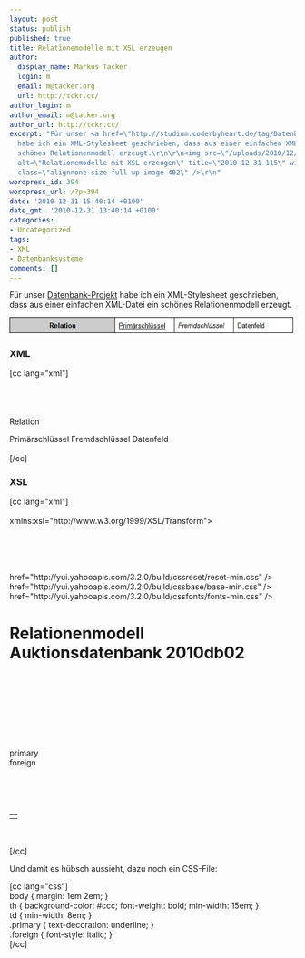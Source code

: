 ```yaml
---
layout: post
status: publish
published: true
title: Relationemodelle mit XSL erzeugen
author:
  display_name: Markus Tacker
  login: m
  email: m@tacker.org
  url: http://tckr.cc/
author_login: m
author_email: m@tacker.org
author_url: http://tckr.cc/
excerpt: "Für unser <a href=\"http://studium.coderbyheart.de/tag/Datenbanksysteme\">Datenbank-Projekt</a>
  habe ich ein XML-Stylesheet geschrieben, dass aus einer einfachen XML-Datei ein
  schönes Relationenmodell erzeugt.\r\n\r\n<img src=\"/uploads/2010/12/2010-12-31-115.png\"
  alt=\"Relationemodelle mit XSL erzeugen\" title=\"2010-12-31-115\" width=\"500\"
  class=\"alignnone size-full wp-image-402\" />\r\n"
wordpress_id: 394
wordpress_url: /?p=394
date: '2010-12-31 15:40:14 +0100'
date_gmt: '2010-12-31 13:40:14 +0100'
categories:
- Uncategorized
tags:
- XML
- Datenbanksysteme
comments: []
---
```

<p>Für unser <a href="http://studium.coderbyheart.de/tag/Datenbanksysteme">Datenbank-Projekt</a> habe ich ein XML-Stylesheet geschrieben, dass aus einer einfachen XML-Datei ein schönes Relationenmodell erzeugt.</p>
<p><img src="/uploads/2010/12/2010-12-31-115.png" alt="Relationemodelle mit XSL erzeugen" title="2010-12-31-115" width="500" class="alignnone size-full wp-image-402" /><br />
<a id="more"></a><a id="more-394"></a></p>
<h3 class="textimage">XML</h3>
<p>[cc lang="xml"]<br />
<?xml version="1.0" encoding="UTF-8"?><br />
<?xml-stylesheet type="text/xsl" href="relationenmodell.xsl"?><br />
<relationmodel><br />
	<relation><br />
		<name>Relation</name></p>
<property primary="true">Primärschlüssel</property>
<property foreign="true">Fremdschlüssel</property>
<property>Datenfeld</property>
	</relation><br />
</relationmodel><br />
[/cc]</p>
<h3 class="textimage">XSL</h3>
<p>[cc lang="xml"]<br />
<?xml version="1.0" encoding="UTF-8" ?><br />
<xsl:stylesheet version="1.0"<br />
	xmlns:xsl="http://www.w3.org/1999/XSL/Transform"><br />
	<xsl:output method="html" indent="yes" /><br />
	<xsl:template match="/relationmodel"><br />
		<html><br />
			<head><br />
				<title>Relationenmodell Auktionsdatenbank 2010db02</title></p>
<link rel="stylesheet" type="text/css"<br />
					href="http://yui.yahooapis.com/3.2.0/build/cssreset/reset-min.css" />
<link rel="stylesheet" type="text/css"<br />
					href="http://yui.yahooapis.com/3.2.0/build/cssbase/base-min.css" />
<link rel="stylesheet" type="text/css"<br />
					href="http://yui.yahooapis.com/3.2.0/build/cssfonts/fonts-min.css" />
<link rel="stylesheet" type="text/css" href="relationenmodell.css" />
			</head><br />
			<body></p>
<h1>Relationenmodell Auktionsdatenbank 2010db02</h1>
<p>				<xsl:apply-templates /><br />
			</body><br />
		</html><br />
	</xsl:template><br />
	<xsl:template match="relation"></p>
<table>
<tbody>
<tr>
<th>
						<xsl:value-of select="name"></xsl:value-of>
					</th>
<p>					<xsl:for-each select="property"><br />
						<xsl:element name="td"><br />
							<xsl:attribute name="class"><br />
							<xsl:if test="@primary">primary</xsl:if><br />
							<xsl:if test="@foreign">foreign</xsl:if><br />
							</xsl:attribute><br />
							<xsl:value-of select="."></xsl:value-of><br />
						</xsl:element><br />
					</xsl:for-each><br />
				</tr>
</tbody>
</table>
<p>	</xsl:template><br />
</xsl:stylesheet><br />
[/cc]</p>
<p>Und damit es hübsch aussieht, dazu noch ein CSS-File:</p>
<p>[cc lang="css"]<br />
body { margin: 1em 2em; }<br />
th { background-color: #ccc; font-weight: bold; min-width: 15em; }<br />
td { min-width: 8em; }<br />
.primary { text-decoration: underline; }<br />
.foreign { font-style: italic; }<br />
[/cc]</p>
